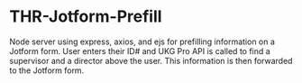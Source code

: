 # THR-Jotform-Prefill
 
Node server using express, axios, and ejs for prefilling information on a Jotform form.
User enters their ID# and UKG Pro API is called to find a supervisor and a director above the user. This information is then forwarded to the Jotform form.